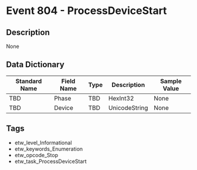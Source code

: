 # Event 804 - ProcessDeviceStart

## Description
None

## Data Dictionary
|Standard Name|Field Name|Type|Description|Sample Value|
|---|---|---|---|---|
|TBD|Phase|TBD|HexInt32|None|None|
|TBD|Device|TBD|UnicodeString|None|None|

## Tags
* etw_level_Informational
* etw_keywords_Enumeration
* etw_opcode_Stop
* etw_task_ProcessDeviceStart